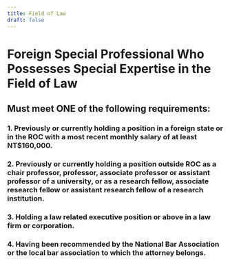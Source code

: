 ```yaml
---
title: Field of Law
draft: false
---
```


# Foreign Special Professional Who Possesses Special Expertise in the Field of Law

## Must meet **ONE** of the following requirements:

### 1. Previously or currently holding a position in a foreign state or in the ROC with a most recent monthly salary of at least NT\$160,000.

### 2. Previously or currently holding a position outside ROC as a chair professor, professor, associate professor or assistant professor of a university, or as a research fellow, associate research fellow or assistant research fellow of a research institution.

### 3. Holding a law related executive position or above in a law firm or corporation.

### 4. Having been recommended by the National Bar Association or the local bar association to which the attorney belongs.
